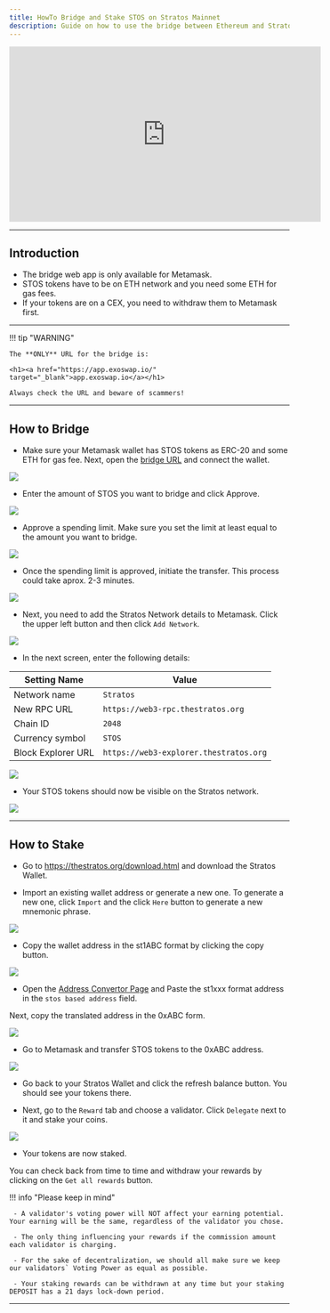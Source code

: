 ```yaml
---
title: HowTo Bridge and Stake STOS on Stratos Mainnet
description: Guide on how to use the bridge between Ethereum and Stratos and How to stake STOS.
---
```


<div style="text-align: center;"><iframe width="560" height="315" src="https://www.youtube.com/embed/DHTZxMNr_Mk?si=msBIbdwSU4aMrlba" title="YouTube video player" frameborder="0" allow="accelerometer; autoplay; clipboard-write; encrypted-media; gyroscope; picture-in-picture; web-share" allowfullscreen></iframe></div>

---

## Introduction

- The bridge web app is only available for Metamask.
- STOS tokens have to be on ETH network and you need some ETH for gas fees.
- If your tokens are on a CEX, you need to withdraw them to Metamask first.

---

!!! tip "WARNING"

	The **ONLY** URL for the bridge is: 

	<h1><a href="https://app.exoswap.io/" target="_blank">app.exoswap.io</a></h1>

	Always check the URL and beware of scammers!

---

## How to Bridge

- Make sure your Metamask wallet has STOS tokens as ERC-20 and some ETH for gas fee. Next, open the <a href="https://app.exoswap.io/" target="_blank">bridge URL</a> and connect the wallet.

![](../assets/mainnet-bridge/1.jpg)

- Enter the amount of STOS you want to bridge and click Approve.

![](../assets/mainnet-bridge/2.jpg)

- Approve a spending limit. Make sure you set the limit at least equal to the amount you want to bridge.

![](../assets/mainnet-bridge/3.jpg)

- Once the spending limit is approved, initiate the transfer. This process could take aprox. 2-3 minutes.

![](../assets/mainnet-bridge/4.jpg)

- Next, you need to add the Stratos Network details to Metamask. Click the upper left button and then click `Add Network`.

![](../assets/mainnet-bridge/5.jpg)

- In the next screen, enter the following details:

| Setting Name | Value |
| ------------ | ----- |
| Network name | `Stratos` |
| New RPC URL  | `https://web3-rpc.thestratos.org` |
| Chain ID     | `2048` |
| Currency symbol | `STOS` |
| Block Explorer URL | `https://web3-explorer.thestratos.org` |

![](../assets/mainnet-bridge/6.jpg)

- Your STOS tokens should now be visible on the Stratos network. 

![](../assets/mainnet-bridge/7.jpg)

---

## How to Stake

- Go to <a href="https://thestratos.org/download.html" target="_blank">https://thestratos.org/download.html</a> and download the Stratos Wallet.

- Import an existing wallet address or generate a new one. To generate a new one, click `Import` and the click `Here` button to generate a new mnemonic phrase.

![](../assets/mainnet-bridge/8.jpg)

- Copy the wallet address in the st1ABC format by clicking the copy button.

![](../assets/mainnet-bridge/9.jpg)

- Open the <a href="https://docs.thestratos.org/address-convertor-ui/" target="_blank">Address Convertor Page</a> and Paste the st1xxx format address in the `stos based address` field.

Next, copy the translated address in the 0xABC form.

![](../assets/mainnet-bridge/10.jpg)

- Go to Metamask and transfer STOS tokens to the 0xABC address.

![](../assets/mainnet-bridge/11.jpg)

- Go back to your Stratos Wallet and click the refresh balance button. You should see your tokens there.

- Next, go to the `Reward` tab and choose a validator. Click `Delegate` next to it and stake your coins.

![](../assets/mainnet-bridge/12.jpg)

- Your tokens are now staked. 

You can check back from time to time and withdraw your rewards by clicking on the `Get all rewards` button.

!!! info "Please keep in mind"

  	 - A validator's voting power will NOT affect your earning potential. Your earning will be the same, regardless of the validator you chose.

  	 - The only thing influencing your rewards if the commission amount each validator is charging. 

  	 - For the sake of decentralization, we should all make sure we keep our validators` Voting Power as equal as possible.

  	 - Your staking rewards can be withdrawn at any time but your staking DEPOSIT has a 21 days lock-down period. 

---

<br>